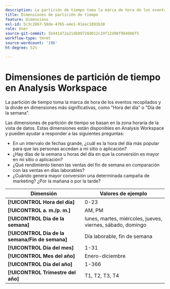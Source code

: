 ```yaml
---
description: La partición de tiempo toma la marca de hora de los eventos recopilados y la divide en dimensiones más significativas, como "Hora del día" o "Día de la semana".
title: Dimensiones de partición de tiempo
feature: Dimensions
exl-id: 5c3c2867-58de-4765-a4e1-91eac1891b38
role: User
source-git-commit: 5b441472a21db99728d012c19f12d98f984086f5
workflow-type: tm+mt
source-wordcount: '196'
ht-degree: 52%

---
```


# Dimensiones de partición de tiempo en Analysis Workspace

La partición de tiempo toma la marca de hora de los eventos recopilados y la divide en dimensiones más significativas, como &quot;Hora del día&quot; o &quot;Día de la semana&quot;.

Las dimensiones de partición de tiempo se basan en la zona horaria de la vista de datos. Estas dimensiones están disponibles en Analysis Workspace y pueden ayudar a responder a las siguientes preguntas:

* En un intervalo de fechas grande, ¿cuál es la hora del día más popular para que las personas accedan a mi sitio o aplicación?
* ¿Hay días de la semana u horas del día en que la conversión es mayor en mi sitio o aplicación?
* ¿Qué rendimiento tienen las ventas del fin de semana en comparación con las ventas en días laborables?
* ¿Cuándo genera mayor conversión una determinada campaña de marketing? ¿Por la mañana o por la tarde?

| Dimensión | Valores de ejemplo |
|--- |--- |
| **[!UICONTROL Hora del día]** | 0-23 |
| **[!UICONTROL a. m./p. m.]** | AM, PM |
| **[!UICONTROL Día de la semana]** | lunes, martes, miércoles, jueves, viernes, sábado, domingo |
| **[!UICONTROL Día de la semana/Fin de semana]** | Día laborable, fin de semana |
| **[!UICONTROL Día del mes]** | 1-31 |
| **[!UICONTROL Mes del año]** | Enero-diciembre |
| **[!UICONTROL Día del año]** | 1-366 |
| **[!UICONTROL Trimestre del año]** | T1, T2, T3, T4 |
